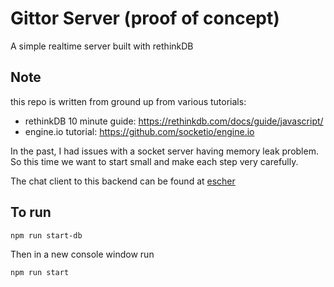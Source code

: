 # Gittor Server (proof of concept)

A simple realtime server built with rethinkDB

## Note

this repo is written from ground up from various tutorials:
- rethinkDB 10 minute guide: https://rethinkdb.com/docs/guide/javascript/
- engine.io tutorial: https://github.com/socketio/engine.io

In the past, I had issues with a socket server having memory leak problem. So this time we want to start small and make
each step very carefully.

The chat client to this backend can be found at [escher](https://github.com/episodeyang/escher)

## To run

```
npm run start-db
```

Then in a new console window run

```
npm run start
```
